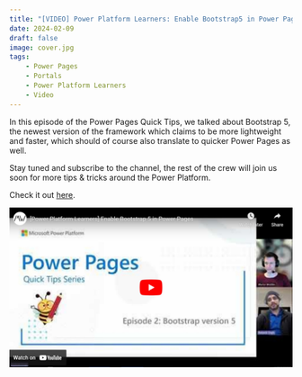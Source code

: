 ```yaml
---
title: "[VIDEO] Power Platform Learners: Enable Bootstrap5 in Power Pages"
date: 2024-02-09
draft: false
image: cover.jpg
tags: 
    - Power Pages
    - Portals
    - Power Platform Learners
    - Video
---
```


In this episode of the Power Pages Quick Tips, we talked about Bootstrap 5, the newest version of the framework which claims to be more lightweight and faster, which should of course also translate to quicker Power Pages as well.

Stay tuned and subscribe to the channel, the rest of the crew will join us soon for more tips & tricks around the Power Platform.

Check it out [here](https://youtu.be/KkaupFk_GX8).

[![](video.jpg)](https://youtu.be/KkaupFk_GX8)


